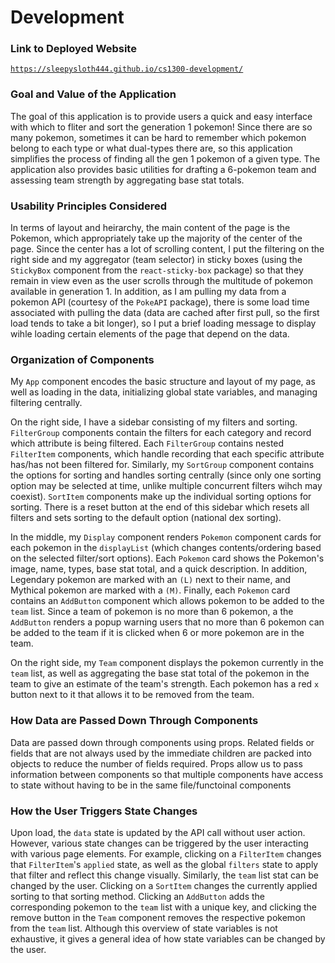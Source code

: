 # Development

### Link to Deployed Website
[`https://sleepysloth444.github.io/cs1300-development/`](https://sleepysloth444.github.io/cs1300-development/)

### Goal and Value of the Application
The goal of this application is to provide users a quick and easy interface with which to fliter and sort the generation 1 pokemon! Since there are so many pokemon, sometimes it can be hard to remember which pokemon belong to each type or what dual-types there are, so this application simplifies the process of finding all the gen 1 pokemon of a given type. The application also provides basic utilities for drafting a 6-pokemon team and assessing team strength by aggregating base stat totals.

### Usability Principles Considered
In terms of layout and heirarchy, the main content of the page is the Pokemon, which appropriately take up the majority of the center of the page. Since the center has a lot of scrolling content, I put the filtering on the right side and my aggregator (team selector) in sticky boxes (using the `StickyBox` component from the `react-sticky-box` package) so that they remain in view even as the user scrolls through the multitude of pokemon available in generation 1. In addition, as I am pulling my data from a pokemon API (courtesy of the `PokeAPI` package), there is some load time associated with pulling the data (data are cached after first pull, so the first load tends to take a bit longer), so I put a brief loading message to display wihle loading certain elements of the page that depend on the data.

### Organization of Components
My `App` component encodes the basic structure and layout of my page, as well as loading in the data, initializing global state variables, and managing filtering centrally.

On the right side, I have a sidebar consisting of my filters and sorting. `FilterGroup` components contain the filters for each category and record which attribute is being filtered. Each `FilterGroup` contains nested `FilterItem` components, which handle recording that each specific attribute has/has not been filtered for. Similarly, my `SortGroup` component contains the options for sorting and handles sorting centrally (since only one sorting option may be selected at time, unlike multiple concurrent filters wihch may coexist). `SortItem` components make up the individual sorting options for sorting. There is a reset button at the end of this sidebar which resets all filters and sets sorting to the default option (national dex sorting).

In the middle, my `Display` component renders `Pokemon` component cards for each pokemon in the `displayList` (which changes contents/ordering based on the selected filter/sort options). Each `Pokemon` card shows the Pokemon's image, name, types, base stat total, and a quick description. In addition, Legendary pokemon are marked with an `(L)` next to their name, and Mythical pokemon are marked with a `(M)`. Finally, each `Pokemon` card contains an `AddButton` component which allows pokemon to be added to the `team` list. Since a team of pokemon is no more than 6 pokemon, a the `AddButton` renders a popup warning users that no more than 6 pokemon can be added to the team if it is clicked when 6 or more pokemon are in the team.

On the right side, my `Team` component displays the pokemon currently in the `team` list, as well as aggregating the base stat total of the pokemon in the team to give an estimate of the team's strength. Each pokemon has a red `x` button next to it that allows it to be removed from the team.

### How Data are Passed Down Through Components
Data are passed down through components using props. Related fields or fields that are not always used by the immediate children are packed into objects to reduce the number of fields required. Props allow us to pass information between components so that multiple components have access to state without having to be in the same file/functoinal components

### How the User Triggers State Changes
Upon load, the `data` state is updated by the API call without user action. However, various state changes can be triggered by the user interacting with various page elements. For example, clicking on a `FilterItem` changes that `FilterItem`'s `applied` state, as well as the global `filters` state to apply that filter and reflect this change visually. Similarly, the `team` list stat can be changed by the user. Clicking on a `SortItem` changes the currently applied sorting to that sorting method. Clicking an `AddButton` adds the corresponding pokemon to the `team` list with a unique key, and clicking the remove button in the `Team` component removes the respective pokemon from the `team` list. Although this overview of state variables is not exhaustive, it gives a general idea of how state variables can be changed by the user.
